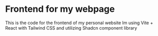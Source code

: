 
# Frontend for my webpage

This is the code for the frontend of my personal website
Im using Vite + React with Tailwind CSS and utilizing Shadcn component library